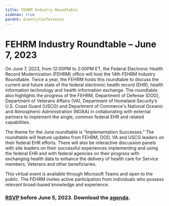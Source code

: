 ```yaml
---
title: FEHRM Industry Roundtable
sidenav: true
parent: Events/Conferences
---
```

# FEHRM Industry Roundtable – June 7, 2023

On June 7, 2023, from 12:00PM to 2:00PM ET, the Federal Electronic Health Record Modernization (FEHRM) office will host the 14th FEHRM Industry Roundtable. Twice a year, the FEHRM hosts this roundtable to discuss the current and future state of the federal electronic health record (EHR), health information technology and health information exchange. The roundtable also highlights the progress of the FEHRM, Department of Defense (DOD), Department of Veterans Affairs (VA), Department of Homeland Security’s U.S. Coast Guard (USCG) and Department of Commerce's National Oceanic and Atmospheric Administration (NOAA) in collaborating with external partners to implement the single, common federal EHR and related capabilities.  

The theme for the June roundtable is “Implementation Successes.” The roundtable will feature updates from FEHRM, DOD, VA and USCG leaders on their federal EHR efforts. There will also be interactive discussion panels with site leaders on their successful experiences implementing and using the federal EHR and with federal agencies on their progress with exchanging health data to enhance the delivery of health care for Service members, Veterans and other beneficiaries. 

This virtual event is available through Microsoft Teams and open to the public. The FEHRM invites active participation from individuals who possess relevant broad-based knowledge and experience.

### [RSVP](https://gcc02.safelinks.protection.outlook.com/?url=https%3A%2F%2Ftouchpoints.app.cloud.gov%2Ftouchpoints%2Fdc625023%2Fsubmit&data=05%7C01%7C%7C7c9e7a5314664a88119708db525d7dae%7Ce95f1b23abaf45ee821db7ab251ab3bf%7C0%7C0%7C638194333734985057%7CUnknown%7CTWFpbGZsb3d8eyJWIjoiMC4wLjAwMDAiLCJQIjoiV2luMzIiLCJBTiI6Ik1haWwiLCJXVCI6Mn0%3D%7C3000%7C%7C%7C&sdata=0WtR%2BJSl11hYO6P99B10DY16%2BVW6wYZhKRMRsFxH9PU%3D&reserved=0) before June 5, 2023. Download the [agenda](<https://www.fehrm.gov/images/FEHRM Industry Roundtable Agenda_508_20230524.pdf>).